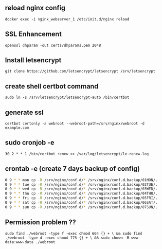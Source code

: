 ## reload nginx config
`docker exec -i nginx_webserver_1 /etc/init.d/nginx reload`

## SSL Enhancement
`openssl dhparam -out certs/dhparams.pem 2048`

## Install letsencrypt
`git clone https://github.com/letsencrypt/letsencrypt /srv/letsencrypt`

## create shell certbot command
`sudo ln -s /srv/letsencrypt/letsencrypt-auto /bin/certbot`

## generate ssl
`certbot certonly -a webroot --webroot-path=/srv/nginx/webroot -d example.com`

## sudo cronjob -e
`30 2 * * 1 /bin/certbot renew >> /var/log/letsencrypt/le-renew.log`

## crontab -e (create 7 days backup of config)
```bash
0 9 * * mon cp -R /srv/nginx/conf.d/* /srv/nginx/conf.d.backup/01MON/.
0 9 * * tue cp -R /srv/nginx/conf.d/* /srv/nginx/conf.d.backup/02TUE/.
0 9 * * wed cp -R /srv/nginx/conf.d/* /srv/nginx/conf.d.backup/03WED/.
0 9 * * thu cp -R /srv/nginx/conf.d/* /srv/nginx/conf.d.backup/04THU/.
0 9 * * fri cp -R /srv/nginx/conf.d/* /srv/nginx/conf.d.backup/05FRI/.
0 9 * * sat cp -R /srv/nginx/conf.d/* /srv/nginx/conf.d.backup/06SAT/.
0 9 * * sun cp -R /srv/nginx/conf.d/* /srv/nginx/conf.d.backup/07SUN/.
```

## Permission problem ??
`
sudo find ./webroot -type f -exec chmod 664 {} + \
&& sudo find ./webroot -type d -exec chmod 775 {} + \
&& sudo chown -R www-data:www-data ./webroot
`
